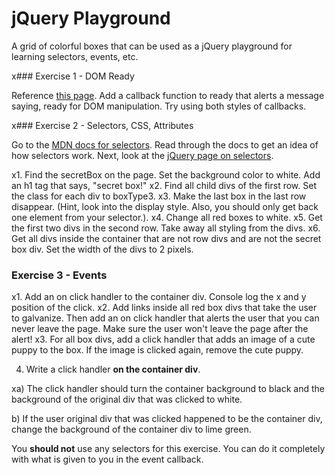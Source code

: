 # jQuery Playground

A grid of colorful boxes that can be used as a jQuery playground for learning selectors, events, etc.

x### Exercise 1 - DOM Ready

Reference [this page](https://learn.jquery.com/using-jquery-core/document-ready/). Add a callback function to ready that alerts a message saying, ready for DOM manipulation.  Try using both styles of callbacks.

x### Exercise 2 - Selectors, CSS, Attributes

Go to the [MDN docs for selectors](https://developer.mozilla.org/en-US/docs/Web/Guide/CSS/Getting_started/Selectors).  Read through the docs to get an idea of how selectors work.  Next, look at the [jQuery page on selectors](https://learn.jquery.com/using-jquery-core/selecting-elements/).

x1. Find the secretBox on the page. Set the background color to white.  Add an h1 tag that says, "secret box!"
x2. Find all child divs of the first row.  Set the class for each div to boxType3.
x3. Make the last box in the last row disappear. (Hint, look into the display style.  Also, you should only get back one element from your selector.).
x4. Change all red boxes to white.
x5. Get the first two divs in the second row.  Take away all styling from the divs.
x6. Get all divs inside the container that are not row divs and are not the secret box div.  Set the width of the divs to 2 pixels.

### Exercise 3 - Events

x1. Add an on click handler to the container div.  Console log the x and y position of the click.
x2. Add links inside all red box divs that take the user to galvanize.  Then add an on click handler that alerts the user that you can never leave the page.  Make sure the user won't leave the page after the alert!
x3. For all box divs, add a click handler that adds an image of a cute puppy to the box.  If the image is clicked again, remove the cute puppy.

4. Write a click handler __on the container div__.  

xa) The click handler should turn the container background to black and the background of the original div that was clicked to white.  

b) If the user original div that was clicked happened to be the container div, change the background of the container div to lime green.  


You __should not__ use any selectors for this exercise.  You can do it completely with what is given to you in the event callback.
